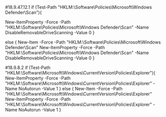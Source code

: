 
#18.9.47.12.1
if (Test-Path "HKLM:\Software\Policies\Microsoft\Windows Defender\Scan"){

New-ItemProperty -Force -Path "HKLM:\Software\Policies\Microsoft\Windows Defender\Scan" -Name DisableRemovableDriveScanning -Value 0
}

else {
New-Item -Force -Path "HKLM:\Software\Policies\Microsoft\Windows Defender\Scan"
New-ItemProperty -Force -Path "HKLM:\Software\Policies\Microsoft\Windows Defender\Scan" -Name DisableRemovableDriveScanning -Value 0
}

#18.9.8.2
if (Test-Path "HKLM:\Software\Microsoft\Windows\CurrentVersion\Policies\Explorer"){
New-ItemProperty -Force -Path "HKLM:\Software\Microsoft\Windows\CurrentVersion\Policies\Explorer" -Name NoAutorun -Value 1
}
else {
New-Item -Force -Path "HKLM:\Software\Microsoft\Windows\CurrentVersion\Policies\Explorer"
New-ItemProperty -Force -Path "HKLM:\Software\Microsoft\Windows\CurrentVersion\Policies\Explorer" -Name NoAutorun -Value 1
}

